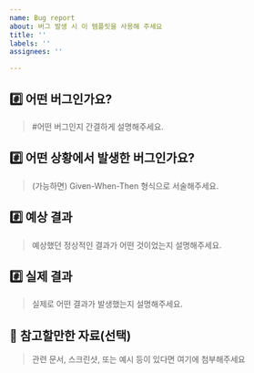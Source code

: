 ```yaml
---
name: Bug report
about: 버그 발생 시 이 템플릿을 사용해 주세요
title: ''
labels: ''
assignees: ''

---
```


## #️⃣ 어떤 버그인가요?

> #어떤 버그인지 간결하게 설명해주세요.

## #️⃣ 어떤 상황에서 발생한 버그인가요?

> (가능하면) Given-When-Then 형식으로 서술해주세요.

## #️⃣ 예상 결과

> 예상했던 정상적인 결과가 어떤 것이었는지 설명해주세요.

## #️⃣ 실제 결과

> 실제로 어떤 결과가 발생했는지 설명해주세요.

## 📎 참고할만한 자료(선택)

> 관련 문서, 스크린샷, 또는 예시 등이 있다면 여기에 첨부해주세요
